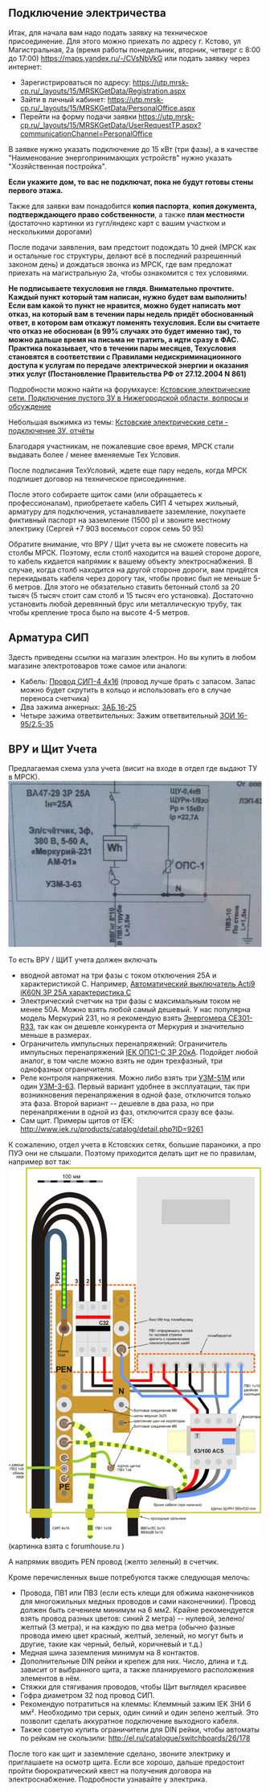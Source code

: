 Подключение электричества
-------------------------

Итак, для начала вам надо подать заявку на техническое присоединение. Для этого можно приехать по 
адресу г. Кстово, ул Магистральная, 2а (время работы понедельник, вторник, четверг с 8:00 до 17:00) 
https://maps.yandex.ru/-/CVsNbVkG или подать заявку через интернет:

 * Зарегистрироваться по адресу: https://utp.mrsk-cp.ru/_layouts/15/MRSKGetData/Registration.aspx
 * Зайти в личный кабинет: https://utp.mrsk-cp.ru/_layouts/15/MRSKGetData/PersonalOffice.aspx
 * Перейти на форму подачи заявки https://utp.mrsk-cp.ru/_layouts/15/MRSKGetData/UserRequestTP.aspx?communicationChannel=PersonalOffice     

В заявке нужно указать подключение до 15 кВт (три фазы), а в качестве "Наименование энергопринимающих устройств" нужно
указать "Хозяйственная постройка". 

**Если укажите дом, то вас не подключат, пока не будут готовы стены первого этажа.**

Также для заявки вам понадобится **копия паспорта**, **копия документа, подтверждающего право собственности**, 
а также **план местности** (достаточно картинки из гугл/яндекс карт с вашим участком и несколькими дорогами)

После подачи заявления, вам предстоит подождать 10 дней (МРСК как и остальные гос структуры, делают всё в последний разрешенный законом день) и дождаться звонка из МРСК, где вам предложат приехать на магистральную 2а, чтобы ознакомится с тех условиями.

**Не  подписываете техусловия не глядя. Внимательно прочтите. Каждый пункт который там написан, нужно будет вам выполнить! Если вам какой то пункт не нравится, можно будет написать мот отказ, на который вам в течении пары недель придёт  обоснованный ответ, в котором вам откажут поменять техусловия. Если вы считаете что отказ не обоснован (в 99% случаях это будет именно так), то можно дальше время на письма не тратить, а идти сразу в ФАС. Практика показывает, что в течении пары месяцев, Техусловия становятся в соответствии с Правилами недискриминационного доступа к услугам по передаче электрической энергии и оказания этих услуг (Постановление Правительства РФ от 27.12.2004 N 861)**

Подробности можно найти на форумхаусе:  [Кстовские электрические сети. Подключение пустого ЗУ в Нижегородской области, вопросы и обсуждение](http://www.consultant.ru/document/cons_doc_LAW_51030/)

Небольшая выжимка из темы:  [Кстовские электрические сети - подключение ЗУ, отчёты](https://www.forumhouse.ru/threads/316106/)

Благодаря участникам, не пожалевшие свое время, МРСК стали выдавать более / менее вменяемые Тех Условия.

После подписания ТехУсловий, ждете еще пару недель, когда МРСК подпишет договор на техническое присоединение.

После этого  собираете щиток сами (или обращаетесь к профессионалам), приобретаете кабель СИП 4 четырех жильный, арматуру для подключения, устанавливаете заземление, покупаете фиктивный паспорт на заземление (1500 р) и звоните местному электрику (Сергей +7 903 восемьсот сорок семь 50 95)

Обратите внимание, что ВРУ / Щит учета вы не сможете повесить на столбы МРСК. Поэтому, если столб находится на вашей стороне дороге, то кабель кидается напрямик к вашему объекту электроснабжения. В случае, когда столб находится на другой стороне дороги, вам придётся перекидывать кабеля через дорогу так, чтобы провис был не меньше 5-6 метров. Для этого не обязательно ставить бетонный столб за 20 тысяч (5 тысяч стоит сам столб и 15 тысяч его установка). Достаточно установить любой деревянный брус или металлическую трубу, так чтобы крепление троса было на высоте 4-5 метров.  

Арматура СИП
------------

Здесть приведены ссылки на магазин электрон. Но вы купить в любом магазине электротоваров тоже самое или аналоги:
* Кабель: [Провод СИП-4 4x16](http://el.ru/catalogue/cable/8/18)  (провод лучше брать с запасом. Запас можно будет скрутить в кольцо и использовать его в случае переноса счетчика)
* Два зажима анкерных: [ЗАБ 16-25](http://el.ru/catalogue/cable-systems/45/306)
* Четыре зажима ответвительных: Зажим ответвительный [ЗОИ 16-95/2.5-35](http://el.ru/catalogue/cable-systems/45/311)


ВРУ и Щит Учета
---------------

Предлагаемая схема узла учета (висит на входе в отдел где выдают ТУ в МРСК).
![ВРУ](vru.jpg)


То есть ВРУ / ЩИТ учета должен включать 
* вводной автомат на три фазы с током отключения 25А и характеристикой C. Например, [Автоматический выключатель Acti9 iK60N 3P 25А характеристика C](http://el.ru/catalogue/protection-devices/52/349)
* Электрический счетчик на три фазы с максимальным током не менее 50А. Можно взять любой самый дешевый. У нас популярна модель Меркурий 231, но я рекомендую взять [Энергомера CE301-R33](http://www.energomera.ru/ru/products/meters/ce301r33), так как он дешевле конкурента от Меркурия и значительно меньше в размерах.
* Ограничитель импульсных перенапряжений: Ограничитель импульсных перенапряжений [IEK ОПС1-C 3Р 20кА](http://el.ru/catalogue/protection-devices/43/302). Подойдет любой аналог, в том числе можно взять не один трехфазный, три однофазных ограничителя.
* Реле контроля напряжения. Можно либо взять три [УЗМ-51М](http://el.ru/catalogue/control-systems/25/196) или один [УЗМ-3-63](http://meandr.ru/uzm63). Первый вариант удобнее в эксплуатации, так при возникновения перенапряжения в одной фазе, отключится только эта фаза. Второй вариант -- дешевле в два раза, но при перенапряжении в одной из фаз, отключится сразу все фазы.
* Сам щит. Примеры щитов от IEK: http://www.iek.ru/products/catalog/detail.php?ID=9261 

К сожалению, отдел учета в Кстовских сетях, большие параноики, а про ПУЭ они не слышали. Поэтому приходится делать щит не по правилам, например вот так:
![Ящик](yaschik-tncs.jpg)
 (картинка взята c forumhouse.ru )

А напрямик вводить PEN провод (желто зеленый) в счетчик. 

Кроме перечисленных выше потребуются также следующая мелочь:
* Провода, ПВ1 или ПВ3 (если есть клещи для обжима наконечников для многожильных медных проводов и сами наконечники). Провод должен быть сечением минимум на 6 мм2. Крайне рекомендуется взять провод разных цветов: синий 2 метра) -- нулевой,  зелено/желтый (3 метра), и на каждую по два метра (обычно фазные провода имею цвет красный, желтый, зеленый, но могут быть и другие, такие как черный, белый, коричневый и т.д.)
* Медная шина заземления минимум на 8 контактов. 
* Дополнительные DIN рейки и крепеж для них. Число, длина и т.д. зависит от выбранного щита, а также планируемого расположения элементов в нём.
* Стяжки для стягивания проводов, чтобы Щит выглядел красивее
* Гофра диаметром 32 под провод СИП. 
* Рекомендую потратиться на клеммы: Клеммный зажим IEK ЗНИ 6 мм². Необходимо три серых, один синий и один зелено желтый. Это позволит сделать аккуратное подключение выходного кабеля.
* Также советую купить ограничители для DIN рейки, чтобы автоматы по рейкам не скользили: http://el.ru/catalogue/switchboards/26/178

После того как щит и заземление сделано, звоните электрику и приглашаете на осмотр щита. Если все хорошо, дальше предостоит пройти бюрократический квест на получения договора на электроснабжение. Подробности узнавайте у электрика.
